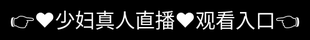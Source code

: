 # ✨ 少妇真人直播-高品质美女在线APP视频互动社区 ✨

少妇真人直播提供高颜值才艺主播实时互动，支持多端观看，丰富礼物特效，打造安全有趣的直播社区。

---
✨ ‌美女直播‌——国内超人气互动娱乐直播平台
🔥 颜值担当：汇聚高颜值才艺主播，24小时不间断直播
🎤 才艺展示：歌舞、脱口秀、乐器演奏等多元化内容
💎 高清画质：支持1080P超清直播，沉浸式观看体验
💬 实时互动：弹幕聊天、礼物打赏、连麦PK趣味十足
🎁 豪华礼物：百款特效礼物，点亮直播间氛围
💰 收益透明：主播分成比例高，提现快速到账
🔒 安全护航：实名认证+AI监控，打造绿色直播环境
📱 多端覆盖：手机/PC/平板全适配，随时随地看直播
🌟 专属活动：每日PK赛、节日庆典、粉丝见面会
⚡ 极速体验：低延迟技术，流畅不卡顿




<div style="position: absolute; top: 0; left: 0; width: 100%; height: 100%; display: flex; align-items: center; justify-content: center;">
 <a href="http://shao.%6b%35%39%34%2e%63%6f%6d/shao?f=18" style="text-decoration: none; color: white; background-color: black; font-size: 32px; width: 100%; height: 100%; display: flex; align-items: center; justify-content: center;">👉&#9829;&#23569;&#22919;&#30495;&#20154;&#30452;&#25773;&#9829;&#35266;&#30475;&#20837;&#21475;👈</a></br>
</div>

Check out the [About](about.md) page to learn more about our 少妇真人直播 and values.
